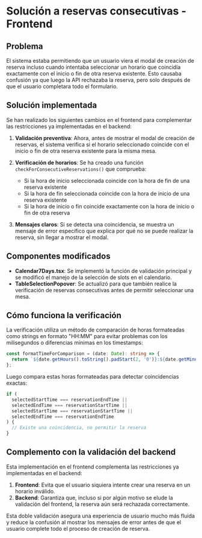 # Solución a reservas consecutivas - Frontend

## Problema
El sistema estaba permitiendo que un usuario viera el modal de creación de reserva incluso cuando intentaba seleccionar un horario que coincidía exactamente con el inicio o fin de otra reserva existente. Esto causaba confusión ya que luego la API rechazaba la reserva, pero solo después de que el usuario completara todo el formulario.

## Solución implementada

Se han realizado los siguientes cambios en el frontend para complementar las restricciones ya implementadas en el backend:

1. **Validación preventiva**: Ahora, antes de mostrar el modal de creación de reservas, el sistema verifica si el horario seleccionado coincide con el inicio o fin de otra reserva existente para la misma mesa.

2. **Verificación de horarios**: Se ha creado una función `checkForConsecutiveReservations()` que comprueba:
   - Si la hora de inicio seleccionada coincide con la hora de fin de una reserva existente
   - Si la hora de fin seleccionada coincide con la hora de inicio de una reserva existente
   - Si la hora de inicio o fin coincide exactamente con la hora de inicio o fin de otra reserva

3. **Mensajes claros**: Si se detecta una coincidencia, se muestra un mensaje de error específico que explica por qué no se puede realizar la reserva, sin llegar a mostrar el modal.

## Componentes modificados

- **Calendar7Days.tsx**: Se implementó la función de validación principal y se modificó el manejo de la selección de slots en el calendario.
- **TableSelectionPopover**: Se actualizó para que también realice la verificación de reservas consecutivas antes de permitir seleccionar una mesa.

## Cómo funciona la verificación

La verificación utiliza un método de comparación de horas formateadas como strings en formato "HH:MM" para evitar problemas con los milisegundos o diferencias mínimas en los timestamps:

```typescript
const formatTimeForComparison = (date: Date): string => {
  return `${date.getHours().toString().padStart(2, '0')}:${date.getMinutes().toString().padStart(2, '0')}`;
};
```

Luego compara estas horas formateadas para detectar coincidencias exactas:

```typescript
if (
  selectedStartTime === reservationEndTime ||
  selectedEndTime === reservationStartTime ||
  selectedStartTime === reservationStartTime ||
  selectedEndTime === reservationEndTime
) {
  // Existe una coincidencia, no permitir la reserva
}
```

## Complemento con la validación del backend

Esta implementación en el frontend complementa las restricciones ya implementadas en el backend:

1. **Frontend**: Evita que el usuario siquiera intente crear una reserva en un horario inválido.
2. **Backend**: Garantiza que, incluso si por algún motivo se elude la validación del frontend, la reserva aún será rechazada correctamente.

Esta doble validación asegura una experiencia de usuario mucho más fluida y reduce la confusión al mostrar los mensajes de error antes de que el usuario complete todo el proceso de creación de reserva.
